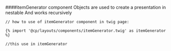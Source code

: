 ####itemGenerator component
Objects are used to create a presentation in nestable And works recursively
````twig
// how to use of itemGenerator component in twig page:

{% import '@cp/layouts/components/itemGenerator.twig' as itemGenerator %}

//this use in itemGenerator
````